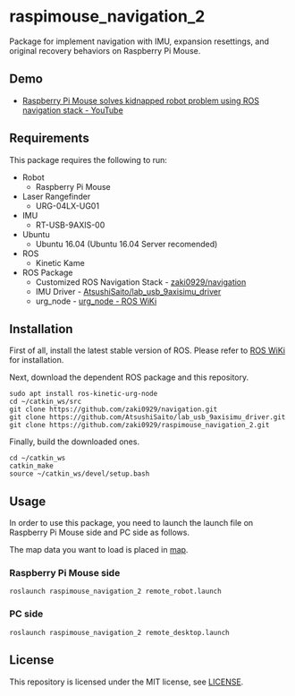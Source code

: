 # raspimouse_navigation_2
Package for implement navigation with IMU, expansion resettings, and original recovery behaviors on Raspberry Pi Mouse.

## Demo
* [Raspberry Pi Mouse solves kidnapped robot problem using ROS navigation stack - YouTube](https://youtu.be/ZaB9VDrkW28)

## Requirements

This package requires the following to run:
* Robot
  * Raspberry Pi Mouse
* Laser Rangefinder
  * URG-04LX-UG01
* IMU
  * RT-USB-9AXIS-00
* Ubuntu
  * Ubuntu 16.04 (Ubuntu 16.04 Server recomended)
* ROS
  * Kinetic Kame
* ROS Package
  * Customized ROS Navigation Stack - [zaki0929/navigation](https://github.com/zaki0929/navigation)
  * IMU Driver - [AtsushiSaito/lab_usb_9axisimu_driver](https://github.com/AtsushiSaito/lab_usb_9axisimu_driver)
  * urg_node - [urg_node - ROS WiKi](http://wiki.ros.org/urg_node)

## Installation

First of all, install the latest stable version of ROS.
Please refer to [ROS WiKi](http://wiki.ros.org/kinetic/Installation) for installation.

Next, download the dependent ROS package and this repository.

```
sudo apt install ros-kinetic-urg-node
cd ~/catkin_ws/src
git clone https://github.com/zaki0929/navigation.git
git clone https://github.com/AtsushiSaito/lab_usb_9axisimu_driver.git
git clone https://github.com/zaki0929/raspimouse_navigation_2.git
```

Finally, build the downloaded ones.

```
cd ~/catkin_ws
catkin_make
source ~/catkin_ws/devel/setup.bash
```

## Usage

In order to use this package, you need to launch the launch file on Raspberry Pi Mouse side and PC side as follows.

The map data you want to load is placed in [map](./map).

### Raspberry Pi Mouse side

```
roslaunch raspimouse_navigation_2 remote_robot.launch
```

### PC side

```
roslaunch raspimouse_navigation_2 remote_desktop.launch
```

## License
This repository is licensed under the MIT license, see [LICENSE](./LICENSE).
